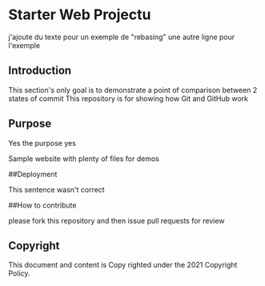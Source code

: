 # Starter Web Projectu

j'ajoute du texte pour un exemple de "rebasing"
une autre ligne pour l'exemple
## Introduction

This section's only goal is to demonstrate a point of comparison between 2 states of commit
This repository is for showing how Git and GitHub work

## Purpose

Yes the purpose yes

Sample website with plenty of files for demos

##Deployment

This sentence wasn't correct

##How to contribute

please fork this repository and then issue pull requests for review

## Copyright

This document and content is Copy righted under the 2021 Copyright Policy.